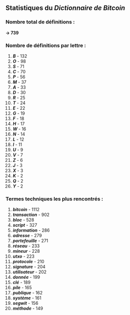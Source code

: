 ## Statistiques du *Dictionnaire de Bitcoin*

### Nombre total de définitions : 
**-> 739**

### Nombre de définitions par lettre :
1. ***B*** - 132
2. ***O*** - 98
3. ***S*** - 71
4. ***C*** - 70
5. ***P*** - 56
6. ***M*** - 37
7. ***A*** - 33
8. ***D*** - 30
9. ***R*** - 25
10. ***T*** - 24
11. ***E*** - 22
12. ***G*** - 19
13. ***F*** - 18
14. ***H*** - 17
15. ***W*** - 16
16. ***N*** - 14
17. ***L*** - 12
18. ***I*** - 11
19. ***U*** - 9
20. ***V*** - 7
21. ***Z*** - 6
22. ***J*** - 3
23. ***X*** - 3
24. ***K*** - 2
25. ***Q*** - 2
26. ***Y*** - 2

### Termes techniques les plus rencontrés :
1. ***bitcoin*** - 1112
2. ***transaction*** - 902
3. ***bloc*** - 528
4. ***script*** - 327
5. ***information*** - 286
6. ***adresse*** - 279
7. ***portefeuille*** - 271
8. ***réseau*** - 233
9. ***mineur*** - 228
10. ***utxo*** - 223
11. ***protocole*** - 210
12. ***signature*** - 204
13. ***utilisateur*** - 202
14. ***donnée*** - 199
15. ***clé*** - 189
16. ***pile*** - 165
17. ***publique*** - 162
18. ***système*** - 161
19. ***segwit*** - 156
20. ***méthode*** - 149
